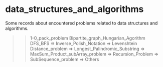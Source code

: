 # data_structures_and_algorithms
Some records about encountered problems related to data structures and algorithms.
   >> 1-0_pack_problem
   >> Bipartite_graph_Hungarian_Agorithm
   >> DFS_BFS
   => Inverse_Polish_Notation
   => Levenshtein Distance_problem
   => Longest_Palindromic_Substring
   => MaxSum_Product_subArray_problem
   => Recursion_Problem
   => SubSequence_problem
   => Others
